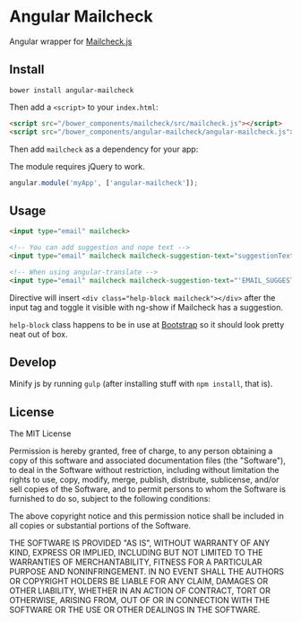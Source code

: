 # Angular Mailcheck

Angular wrapper for [Mailcheck.js](https://github.com/mailcheck/mailcheck/)

## Install

```shell
bower install angular-mailcheck
```

Then add a `<script>` to your `index.html`:

```html
<script src="/bower_components/mailcheck/src/mailcheck.js"></script>
<script src="/bower_components/angular-mailcheck/angular-mailcheck.js"></script>
```

Then add `mailcheck` as a dependency for your app:

The module requires jQuery to work.

```javascript
angular.module('myApp', ['angular-mailcheck']);
```

## Usage

```html
<input type="email" mailcheck>

<!-- You can add suggestion and nope text -->
<input type="email" mailcheck mailcheck-suggestion-text="suggestionText" mailcheck-nope-text="nopeText">

<!-- When using angular-translate -->
<input type="email" mailcheck mailcheck-suggestion-text="'EMAIL_SUGGESTION_OFFER' | translate" mailcheck-nope-text="'EMAIL_SUGGESTION_PASS' | translate">
```

Directive will insert `<div class="help-block mailcheck"></div>` after the input tag and toggle it visible with ng-show if Mailcheck has a suggestion.

`help-block` class happens to be in use at [Bootstrap](http://getbootstrap.com/css/#forms) so it should look pretty neat out of box.

## Develop

Minify js by running `gulp` (after installing stuff with `npm install`, that is).

## License

The MIT License

Permission is hereby granted, free of charge, to any person obtaining a copy
of this software and associated documentation files (the "Software"), to deal
in the Software without restriction, including without limitation the rights
to use, copy, modify, merge, publish, distribute, sublicense, and/or sell
copies of the Software, and to permit persons to whom the Software is
furnished to do so, subject to the following conditions:

The above copyright notice and this permission notice shall be included in
all copies or substantial portions of the Software.

THE SOFTWARE IS PROVIDED "AS IS", WITHOUT WARRANTY OF ANY KIND, EXPRESS OR
IMPLIED, INCLUDING BUT NOT LIMITED TO THE WARRANTIES OF MERCHANTABILITY,
FITNESS FOR A PARTICULAR PURPOSE AND NONINFRINGEMENT. IN NO EVENT SHALL THE
AUTHORS OR COPYRIGHT HOLDERS BE LIABLE FOR ANY CLAIM, DAMAGES OR OTHER
LIABILITY, WHETHER IN AN ACTION OF CONTRACT, TORT OR OTHERWISE, ARISING FROM,
OUT OF OR IN CONNECTION WITH THE SOFTWARE OR THE USE OR OTHER DEALINGS IN
THE SOFTWARE.
